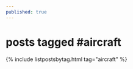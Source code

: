 ```yaml
---
published: true
---
```

<h1>posts tagged #aircraft</h1>
{% include listpostsbytag.html tag="aircraft" %}